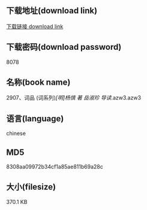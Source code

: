 ## 下载地址(download link)
[下载链接 download link](https://voluble-croquembouche-d321dc.netlify.app/?s=2907%E3%80%81%E8%AF%8D%E5%93%81+%28%E8%AF%8D%E7%B3%BB%E5%88%97%29_%5B%E6%98%8E%5D%E6%9D%A8%E6%85%8E++%E8%91%97+%E5%B2%B3%E6%B7%91%E7%8F%8D+%E5%AF%BC%E8%AF%BB_.azw3)

## 下载密码(download password)
8078

## 名称(book name)
2907、词品 (词系列)_[明]杨慎  著 岳淑珍 导读_.azw3.azw3

## 语言(language)
chinese

## MD5
8308aa09972b34cf1a85ae811b69a28c

## 大小(filesize)
370.1 KB
